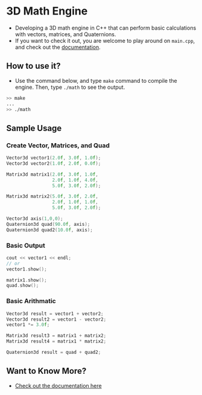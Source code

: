 # 3D Math Engine

- Developing a 3D math engine in C++ that can perform basic calculations with vectors, matrices, and Quaternions.
- If you want to check it out, you are welcome to play around on ```main.cpp```, and check out the [documentation](https://github.com/engichang1467/3D-Math-Engine/wiki).

## How to use it?

- Use the command below, and type ```make``` command to compile the engine. Then, type ```./math``` to see the output.
```bash
>> make
...
>> ./math
```

## Sample Usage

### Create Vector, Matrices, and Quad

```c++
Vector3d vector1(2.0f, 3.0f, 1.0f);
Vector3d vector2(1.0f, 2.0f, 0.0f);

Matrix3d matrix1(2.0f, 3.0f, 1.0f, 
                 2.0f, 1.0f, 4.0f, 
                 5.0f, 3.0f, 2.0f);

Matrix3d matrix2(5.0f, 3.0f, 2.0f, 
                 2.0f, 1.0f, 1.0f, 
                 5.0f, 3.0f, 2.0f);

Vector3d axis(1,0,0);
Quaternion3d quad(90.0f, axis);
Quaternion3d quad2(10.0f, axis);
```

### Basic Output
```c++
cout << vector1 << endl;
// or 
vector1.show();

matrix1.show();
quad.show();
```

### Basic Arithmatic
```c++
Vector3d result = vector1 + vector2;
Vector3d result2 = vector1 - vector2;
vector1 *= 3.0f;

Matrix3d result3 = matrix1 + matrix2;
Matrix3d result4 = matrix1 * matrix2;

Quaternion3d result = quad + quad2;
```

## Want to Know More?
- [Check out the documentation here](https://github.com/engichang1467/3D-Math-Engine/wiki)